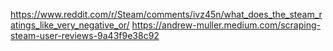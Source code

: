 https://www.reddit.com/r/Steam/comments/ivz45n/what_does_the_steam_ratings_like_very_negative_or/
https://andrew-muller.medium.com/scraping-steam-user-reviews-9a43f9e38c92
